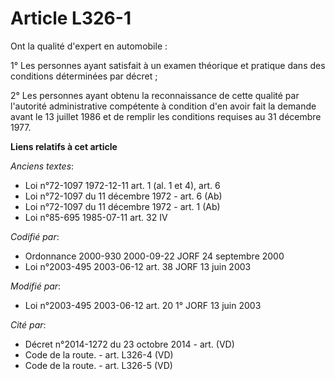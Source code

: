 # Article L326-1

Ont la qualité d'expert en automobile :

1° Les personnes ayant satisfait à un examen théorique et pratique dans des conditions déterminées par décret ;

2° Les personnes ayant obtenu la reconnaissance de cette qualité par l'autorité administrative compétente à condition d'en
avoir fait la demande avant le 13 juillet 1986 et de remplir les conditions requises au 31 décembre 1977.

**Liens relatifs à cet article**

_Anciens textes_:

  - Loi n°72-1097 1972-12-11 art. 1 (al. 1 et 4), art. 6
  - Loi n°72-1097 du 11 décembre 1972 - art. 6 (Ab)
  - Loi n°72-1097 du 11 décembre 1972 - art. 1 (Ab)
  - Loi n°85-695 1985-07-11 art. 32 IV

_Codifié par_:

  - Ordonnance 2000-930 2000-09-22 JORF 24 septembre 2000
  - Loi n°2003-495 2003-06-12 art. 38 JORF 13 juin 2003

_Modifié par_:

  - Loi n°2003-495 2003-06-12 art. 20 1° JORF 13 juin 2003

_Cité par_:

  - Décret n°2014-1272 du 23 octobre 2014 - art. (VD)
  - Code de la route. - art. L326-4 (VD)
  - Code de la route. - art. L326-5 (VD)

